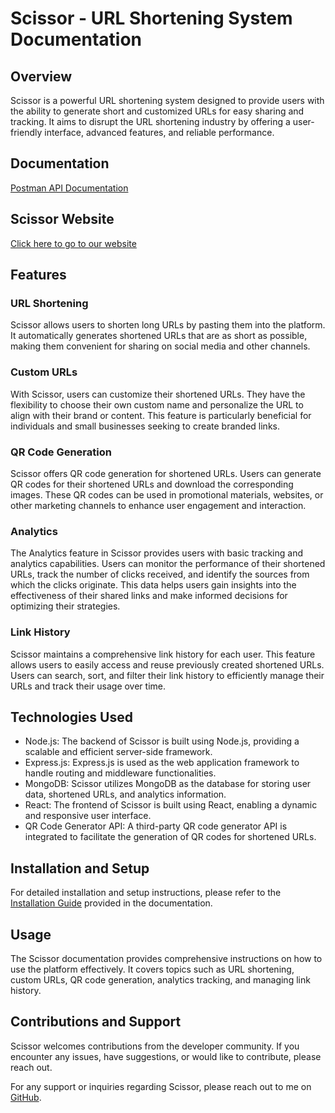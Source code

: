 # Scissor - URL Shortening System Documentation

## Overview

Scissor is a powerful URL shortening system designed to provide users with the ability to generate short and customized URLs for easy sharing and tracking. It aims to disrupt the URL shortening industry by offering a user-friendly interface, advanced features, and reliable performance.

## Documentation

[Postman API Documentation](https://documenter.getpostman.com/view/22961306/2s93z3h6mE)

## Scissor Website

[Click here to go to our website](https://scissors-main.vercel.app/)

## Features

### URL Shortening

Scissor allows users to shorten long URLs by pasting them into the platform. It automatically generates shortened URLs that are as short as possible, making them convenient for sharing on social media and other channels.

### Custom URLs

With Scissor, users can customize their shortened URLs. They have the flexibility to choose their own custom name and personalize the URL to align with their brand or content. This feature is particularly beneficial for individuals and small businesses seeking to create branded links.

### QR Code Generation

Scissor offers QR code generation for shortened URLs. Users can generate QR codes for their shortened URLs and download the corresponding images. These QR codes can be used in promotional materials, websites, or other marketing channels to enhance user engagement and interaction.

### Analytics

The Analytics feature in Scissor provides users with basic tracking and analytics capabilities. Users can monitor the performance of their shortened URLs, track the number of clicks received, and identify the sources from which the clicks originate. This data helps users gain insights into the effectiveness of their shared links and make informed decisions for optimizing their strategies.

### Link History

Scissor maintains a comprehensive link history for each user. This feature allows users to easily access and reuse previously created shortened URLs. Users can search, sort, and filter their link history to efficiently manage their URLs and track their usage over time.

## Technologies Used

- Node.js: The backend of Scissor is built using Node.js, providing a scalable and efficient server-side framework.
- Express.js: Express.js is used as the web application framework to handle routing and middleware functionalities.
- MongoDB: Scissor utilizes MongoDB as the database for storing user data, shortened URLs, and analytics information.
- React: The frontend of Scissor is built using React, enabling a dynamic and responsive user interface.
- QR Code Generator API: A third-party QR code generator API is integrated to facilitate the generation of QR codes for shortened URLs.
    

## Installation and Setup

For detailed installation and setup instructions, please refer to the [Installation Guide](/docs/installation.md) provided in the documentation.

## Usage

The Scissor documentation provides comprehensive instructions on how to use the platform effectively. It covers topics such as URL shortening, custom URLs, QR code generation, analytics tracking, and managing link history.

## Contributions and Support

Scissor welcomes contributions from the developer community. If you encounter any issues, have suggestions, or would like to contribute, please reach out.

For any support or inquiries regarding Scissor, please reach out to me on [GitHub](https://github.com/hi-heavens).
